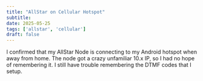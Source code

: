 ```yaml
---
title: "AllStar on Cellular Hotspot"
subtitle:
date: 2025-05-25
tags: ['allstar', 'cellular']
draft: false
---
```


I confirmed that my AllStar Node
is connecting to my Android hotspot
when away from home.
The node got a crazy unfamiliar 10.x IP,
so I had no hope of remembering it.
I still have trouble remembering the DTMF codes
that I setup.

<!--more-->
